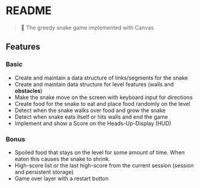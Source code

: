 # README

> :snake: The greedy snake game implemented with Canvas

## Features

### Basic
* Create and maintain a data structure of links/segments for the snake
* Create and maintain data structure for level features (walls and **obstacles**)
* Make the snake move on the screen with keyboard input for directions
* Create food for the snake to eat and place food randomly on the level
* Detect when the snake walks over food and grow the snake
* Detect when snake eats itself or hits walls and end the game
* Implement and show a Score on the Heads-Up-Display (HUD)

### Bonus

* Spoiled food that stays on the level for some amount of time. When eaten this causes the snake to shrink.
* High-score list or the last high-score from the current session (session and persistent storage)
* Game over layer with a restart button
